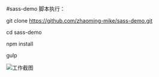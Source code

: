 #sass-demo
脚本执行：

git clone https://github.com/zhaoming-mike/sass-demo.git


cd sass-demo

npm install 

gulp


![工作截图](https://github.com/zhaoming-mike/sass-demo/tree/master/docs/images/screen.png)